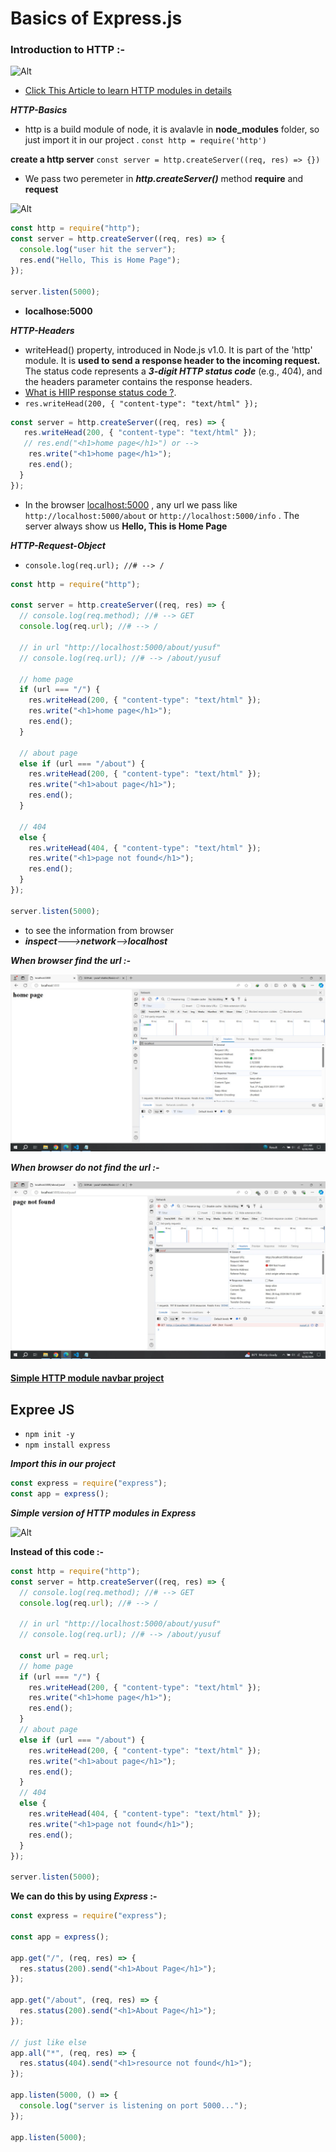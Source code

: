 # Basics of Express.js

### Introduction to HTTP :-

![Alt](https://www.course-api.com/images/slides/slide-4.png)

- [Click This Article to learn HTTP modules in details](https://www.freecodecamp.org/news/http-and-everything-you-need-to-know-about-it/)

_**HTTP-Basics**_

- http is a build module of node, it is avalavle in **node_modules** folder, so just import it in our project .
  `const http = require('http')`

**create a http server**
`const server = http.createServer((req, res) => {})`

- We pass two peremeter in _**http.createServer()**_ method **require** and **request**

![Alt](https://www.course-api.com/images/slides/slide-5.png)

```js
const http = require("http");
const server = http.createServer((req, res) => {
  console.log("user hit the server");
  res.end("Hello, This is Home Page");
});

server.listen(5000);
```

- **localhose:5000**

**_HTTP-Headers_**

- writeHead() property, introduced in Node.js v1.0. It is part of the 'http' module. It is **used to send a response header to the incoming request.** The status code represents a _**3-digit HTTP status code**_ (e.g., 404), and the headers parameter contains the response headers.
- [What is HIIP response status code ?](https://developer.mozilla.org/en-US/docs/Web/HTTP/Status).
- `res.writeHead(200, { "content-type": "text/html" });`

```js
const server = http.createServer((req, res) => {
   res.writeHead(200, { "content-type": "text/html" });
   // res.end("<h1>home page</h1>") or -->
    res.write("<h1>home page</h1>");
    res.end();
  }
});
```

- In the browser [localhost:5000](http://localhost:5000/) , any url we pass like `http://localhost:5000/about` or `http://localhost:5000/info` . The server always show us **Hello, This is Home Page**

**_HTTP-Request-Object_**

- `console.log(req.url); //# --> /`

```js
const http = require("http");

const server = http.createServer((req, res) => {
  // console.log(req.method); //# --> GET
  console.log(req.url); //# --> /

  // in url "http://localhost:5000/about/yusuf"
  // console.log(req.url); //# --> /about/yusuf

  // home page
  if (url === "/") {
    res.writeHead(200, { "content-type": "text/html" });
    res.write("<h1>home page</h1>");
    res.end();
  }

  // about page
  else if (url === "/about") {
    res.writeHead(200, { "content-type": "text/html" });
    res.write("<h1>about page</h1>");
    res.end();
  }

  // 404
  else {
    res.writeHead(404, { "content-type": "text/html" });
    res.write("<h1>page not found</h1>");
    res.end();
  }
});

server.listen(5000);
```

- to see the information from browser
- _**inspect**--->**network**-->**localhost**_

_**When browser find the url :-**_

![Relative](./Image/ok-file.jpeg)

_**When browser do not find the url :-**_

![Relative](./Image/error-file.jfif)

#### [Simple HTTP module navbar project](https://github.com/yusuf-shahin/Basics-of-node-js/tree/main/simple%20http%20modules%20project)

## Expree JS

- `npm init -y`
- `npm install express`

_**Import this in our project**_

```js
const express = require("express");
const app = express();
```

_**Simple version of HTTP modules in Express**_

![Alt](https://www.course-api.com/images/slides/slide-6.png)

**Instead of this code :-**

```js
const http = require("http");
const server = http.createServer((req, res) => {
  // console.log(req.method); //# --> GET
  console.log(req.url); //# --> /

  // in url "http://localhost:5000/about/yusuf"
  // console.log(req.url); //# --> /about/yusuf

  const url = req.url;
  // home page
  if (url === "/") {
    res.writeHead(200, { "content-type": "text/html" });
    res.write("<h1>home page</h1>");
    res.end();
  }
  // about page
  else if (url === "/about") {
    res.writeHead(200, { "content-type": "text/html" });
    res.write("<h1>about page</h1>");
    res.end();
  }
  // 404
  else {
    res.writeHead(404, { "content-type": "text/html" });
    res.write("<h1>page not found</h1>");
    res.end();
  }
});

server.listen(5000);
```

**We can do this by using _Express_ :-**

```js
const express = require("express");

const app = express();

app.get("/", (req, res) => {
  res.status(200).send("<h1>About Page</h1>");
});

app.get("/about", (req, res) => {
  res.status(200).send("<h1>About Page</h1>");
});

// just like else
app.all("*", (req, res) => {
  res.status(404).send("<h1>resource not found</h1>");
});

app.listen(5000, () => {
  console.log("server is listening on port 5000...");
});

app.listen(5000);
```
